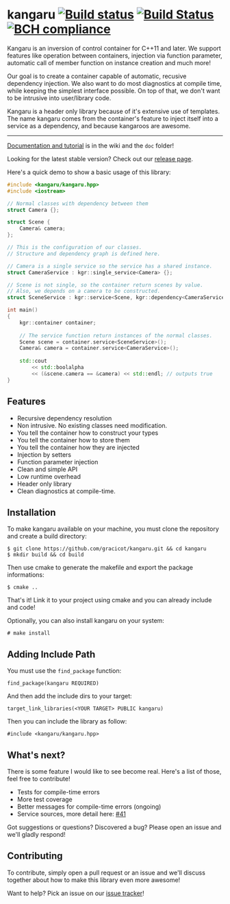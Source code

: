 # kangaru [![Build status](https://ci.appveyor.com/api/projects/status/8gv9iapt3g7mgc4l?svg=true)](https://ci.appveyor.com/project/gracicot/kangaru) [![Build Status](https://travis-ci.org/gracicot/kangaru.svg?branch=dev-4.0.x)](https://travis-ci.org/gracicot/kangaru) [![BCH compliance](https://bettercodehub.com/edge/badge/gracicot/kangaru?branch=master)](https://bettercodehub.com/results/gracicot/kangaru)

Kangaru is an inversion of control container for C++11 and later. We support features like operation between containers,
injection via function parameter, automatic call of member function on instance creation and much more!

Our goal is to create a container capable of automatic, recusive dependency injection. We also want to do most diagnostics at compile time, while keeping the simplest interface possible. On top of that, we don't want to be intrusive into user/library code.

Kangaru is a header only library because of it's extensive use of templates.
The name kangaru comes from the container's feature to inject itself into a service as a dependency, and because kangaroos are awesome.

----

[Documentation and tutorial](https://github.com/gracicot/kangaru/wiki) is in the wiki and the `doc` folder!

Looking for the latest stable version? Check out our [release page](https://github.com/gracicot/kangaru/releases).

Here's a quick demo to show a basic usage of this library:
```c++
#include <kangaru/kangaru.hpp>
#include <iostream>

// Normal classes with dependency between them
struct Camera {};

struct Scene {
    Camera& camera;
};

// This is the configuration of our classes.
// Structure and dependency graph is defined here.

// Camera is a single service so the service has a shared instance.
struct CameraService : kgr::single_service<Camera> {};

// Scene is not single, so the container return scenes by value.
// Also, we depends on a camera to be constructed.
struct SceneService : kgr::service<Scene, kgr::dependency<CameraService>> {};

int main()
{
    kgr::container container;
    
    // The service function return instances of the normal classes.
    Scene scene = container.service<SceneService>();
    Camera& camera = container.service<CameraService>();
    
    std::cout
        << std::boolalpha
        << (&scene.camera == &camera) << std::endl; // outputs true
}
```

Features
--------

 * Recursive dependency resolution
 * Non intrusive. No existing classes need modification.
 * You tell the container how to construct your types
 * You tell the container how to store them
 * You tell the container how they are injected
 * Injection by setters
 * Function parameter injection
 * Clean and simple API
 * Low runtime overhead
 * Header only library
 * Clean diagnostics at compile-time.

Installation
------------
To make kangaru available on your machine, you must clone the repository and create a build directory:

    $ git clone https://github.com/gracicot/kangaru.git && cd kangaru
    $ mkdir build && cd build

Then use cmake to generate the makefile and export the package informations:

    $ cmake ..

That's it! Link it to your project using cmake and you can already include and code!

Optionally, you can also install kangaru on your system:

    # make install

Adding Include Path
-------------------

You must use the `find_package` function: 

    find_package(kangaru REQUIRED)

And then add the include dirs to your target:

    target_link_libraries(<YOUR TARGET> PUBLIC kangaru)

Then you can include the library as follow:

    #include <kangaru/kangaru.hpp>

What's next?
------------

There is some feature I would like to see become real. Here's a list of those,
feel free to contribute!

 * Tests for compile-time errors
 * More test coverage
 * Better messages for compile-time errors (ongoing)
 * Service sources, more detail here: [#41](https://github.com/gracicot/kangaru/issues/41)

Got suggestions or questions? Discovered a bug? Please open an issue and we'll gladly respond!

Contributing
------------
To contribute, simply open a pull request or an issue and we'll discuss together about how to make this library even more awesome!

Want to help? Pick an issue on our [issue tracker](https://github.com/gracicot/kangaru/issues)!
